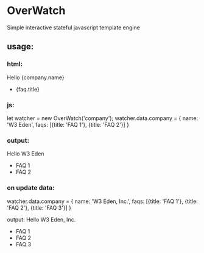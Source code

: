# OverWatch
Simple interactive stateful javascript template engine


## usage:

### html:
<div id="company">
Hello {company.name}
  <ul>
    <loop :for="company.faqs" :each="faq">
    <li>{faq.title}</li>
  </loop>
  </ul>
</div>

### js:

let watcher = new OverWatch('company'); 
watcher.data.company = { name: 'W3 Eden', faqs: [{title: 'FAQ 1'}, {title: 'FAQ 2'}] } 

### output:

Hello W3 Eden
* FAQ 1
* FAQ 2


### on update data:
watcher.data.company = { name: 'W3 Eden, Inc.', faqs: [{title: 'FAQ 1'}, {title: 'FAQ 2'}, {title: 'FAQ 3'}] } 

output:
Hello W3 Eden, Inc.

* FAQ 1
* FAQ 2
* FAQ 3
